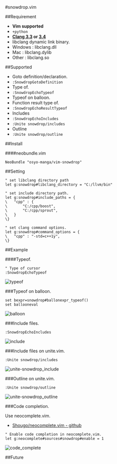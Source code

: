 #snowdrop.vim

##Requirement

* __Vim supported__
 * `+python`
* __[Clang 3.3](http://llvm.org/releases/download.html#3.3) or [3.4](http://llvm.org/releases/download.html#3.4)__
 * libclang dynamic link binary.
 * Windows : libclang.dll
 * Mac     : libclang.dylib
 * Other   : libclang.so


##Supported

* Goto definition/declaration.
 * `:SnowdropGotoDefinition`
* Type of.
 * `:SnowdropEchoTypeof`
* Typeof on balloon.
* Function result type of.
 * `:SnowdropEchoResultTypeof`
* Includes
 * `:SnowdropEchoIncludes`
 * `:Unite snowdrop/includes`
* Outline
 * `:Unite snowdrop/outline`


##Install

####neobundle.vim
```vim
NeoBundle "osyo-manga/vim-snowdrop"
```


##Setting

```vim
" set libclang directory path
let g:snowdrop#libclang_directory = "C:/llvm/bin"

" set include directory path.
let g:snowdrop#include_paths = {
\	"cpp" : {
\		"C:/cpp/boost",
\		"C:/cpp/sprout",
\	}
\}

" set clang command options.
let g:snowdrop#command_options = {
\	"cpp" : "-std=c++1y",
\}
```


##Example

####Typeof.

```vim
" Type of cursor
:SnowdropEchoTypeof
```
![typeof](http://gyazo.com/490e613d0658f0790d9e063f346c90ff.png)



###Typeof on balloon.

```vim
set bexpr=snowdrop#ballonexpr_typeof()
set ballooneval
```
![balloon](https://f.cloud.github.com/assets/214488/1932966/22262f2e-7ed3-11e3-8ea3-e2ec1858bea4.PNG)


###Include files.

```vim
:SnowdropEchoIncludes
```
![include](http://gyazo.com/4a798e1668e204e35c5e5a5d733d6d62.png)


###Include files on unite.vim.

```vim
:Unite snowdrop/includes
```
![unite-snowdrop_include](https://f.cloud.github.com/assets/214488/1932993/85501f74-7ed3-11e3-9143-4844082e4b4c.PNG)


###Outline on unite.vim.

```vim
:Unite snowdrop/outline
```
![unite-snowdrop_outline](https://f.cloud.github.com/assets/214488/1933045/a4a85278-7ed4-11e3-8ae7-c9ef6639ff24.PNG)


###Code completion.

Use neocomplete.vim.

* [Shougo/neocomplete.vim - github](https://github.com/Shougo/neocomplete.vim)

```vim
" Enable code completion in neocomplete.vim.
let g:neocomplete#sources#snowdrop#enable = 1
```
![code_complete](http://gyazo.com/415301c1bd2fbba612eacce057efccc3.png)


##Future


